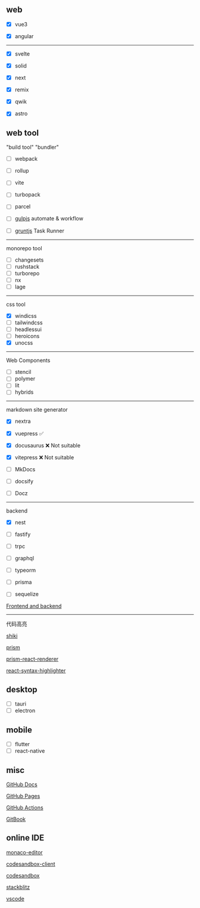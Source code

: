 ## web

- [x] vue3

- [x] angular

---

- [x] svelte

- [x] solid

- [x] next

- [x] remix

- [x] qwik

- [x] astro

## web tool

"build tool" "bundler"

- [ ] webpack
- [ ] rollup
- [ ] vite

- [ ] turbopack
- [ ] parcel

- [ ] [gulpjs](https://gulpjs.com/) automate & workflow
- [ ] [gruntjs](https://gruntjs.com/) Task Runner

---

monorepo tool

- [ ] changesets
- [ ] rushstack
- [ ] turborepo
- [ ] nx
- [ ] lage

---

css tool

- [x] windicss
- [ ] tailwindcss
- [ ] headlessui
- [ ] heroicons
- [x] unocss

---

Web Components

- [ ] stencil
- [ ] polymer
- [ ] lit
- [ ] hybrids

---

markdown site generator

- [x] nextra

- [x] vuepress ✅

- [x] docusaurus ❌ Not suitable

- [x] vitepress ❌ Not suitable

- [ ] MkDocs
- [ ] docsify
- [ ] Docz

---

backend

- [x] nest
- [ ] fastify
- [ ] trpc

- [ ] graphql
- [ ] typeorm
- [ ] prisma
- [ ] sequelize

[Frontend and backend](https://en.wikipedia.org/wiki/Frontend_and_backend)

---

代码高亮

[shiki](https://github.com/shikijs/shiki)

[prism](https://github.com/PrismJS/prism)

[prism-react-renderer](https://github.com/FormidableLabs/prism-react-renderer)

[react-syntax-highlighter](https://github.com/react-syntax-highlighter/react-syntax-highlighter)

## desktop

- [ ] tauri
- [ ] electron

## mobile

- [ ] flutter
- [ ] react-native

## misc

[GitHub Docs](https://docs.github.com/en)

[GitHub Pages](https://docs.github.com/en/pages)

[GitHub Actions](https://docs.github.com/en/actions)

[GitBook](https://docs.gitbook.com/)

## online IDE

[monaco-editor](https://github.com/microsoft/monaco-editor)

[codesandbox-client](https://github.com/codesandbox/codesandbox-client)

[codesandbox](https://codesandbox.io/)

[stackblitz](https://stackblitz.com/)

[vscode](https://vscode.dev/)
